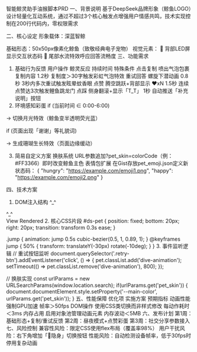 智能鲸灵助手油猴脚本PRD
一、背景说明
基于DeepSeek品牌形象（鲸鱼LOGO）设计轻量化互动系统，通过不超过3个核心触发点增强用户情感共鸣，技术实现控制在200行代码内，零权限需求

二、核心设定
形象载体：深蓝智鲸

基础形态：50x50px像素化鲸鱼（致敬经典电子宠物）
视觉元素：
🌟 背部LED屏显示交互状态码
🌟 尾部水流特效呼应回答流畅度
三、功能需求
1. 基础行为反馈
用户操作	鲸灵反应	持续时间	特殊条件
点击复制	喷出气泡包裹复制内容	1.2秒	复制度＞30字触发彩虹气泡特效
重试回答	螺旋下潜动画	0.8秒	3秒内多次重试触发眩晕蚊香眼
点赞	腾空跳跃+背部显示 ❤️xN	1.5秒	连续点赞达3次触发鲤鱼跳龙门
点踩	侧身翻滚+显示「T_T」	1秒	自动推送「补充说明」按钮
2. 环境感知彩蛋
if (当前时间 ∈ 0:00-6:00)

→ 切换月光特效（鲸鱼变半透明荧光蓝）

if (页面出现「谢谢」等礼貌词)

→ 生成珊瑚生长特效（页面边缘缓动）

3. 简易自定义方案
换肤系统
URL参数追加?pet_skin=colorCode（例：#FF3366）即时改变鲸鱼主色
表情包扩展
在Gist存放pet_emoji.json定义新状态码：
  {
    "hungry": "https://example.com/emoji1.png",
    "happy": "https://example.com/emoji2.png" 
  }
  
四、技术方案
1. DOM注入结构
^_^
<div id="ds-pet">
  <div class="body" style="background-color: var(--main-color)"></div>
  <div class="led-screen">^_^</div>
</div>
View Rendered
2. 核心CSS片段
#ds-pet {
  position: fixed;
  bottom: 20px;
  right: 20px;
  transition: transform 0.3s ease;
}

.jump {
  animation: jump 0.5s cubic-bezier(0.5, 1, 0.89, 1);
}
@keyframes jump {
  50% { transform: translateY(-30px) rotate(-10deg); }
}
3. 事件监听逻辑
// 重试按钮监听
document.querySelector('.retry-btn').addEventListener('click', () => {
  pet.classList.add('dive-animation');
  setTimeout(() => pet.classList.remove('dive-animation'), 800);
});

// 换肤实现
const urlParams = new URLSearchParams(window.location.search);
if(urlParams.get('pet_skin')) {
  document.documentElement.style.setProperty('--main-color', urlParams.get('pet_skin'));
}
五、性能保障
优化项	实施方案	预期指标
动画性能	强制GPU加速	帧率＞50fps
DOM操作	使用CSS类切换而非样式修改	每动作耗时＜3ms
内存占用	启用对象池管理动画元素	内存波动＜5MB
六、发布计划
第1周：基础形态+复制/重试反馈
第2周：昼夜模式+点赞彩蛋
第3周：社交分享参数接入
七、风险控制
兼容性风险：限定CSS使用flex布局（覆盖率98%）
用户干扰风险：右下角增加「🐳隐身」切换按钮
性能风险：自动检测设备帧率，低于30fps时停用复杂动画